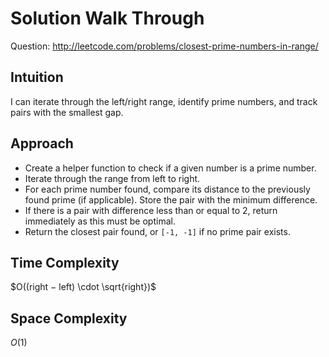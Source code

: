 # Solution Walk Through
Question: http://leetcode.com/problems/closest-prime-numbers-in-range/

## Intuition
I can iterate through the left/right range, identify prime numbers, and track pairs with the smallest gap.

## Approach
- Create a helper function to check if a given number is a prime number.
- Iterate through the range from left to right.
- For each prime number found, compare its distance to the previously found prime (if applicable). Store the pair with the minimum difference.
- If there is a pair with difference less than or equal to 2, return immediately as this must be optimal.
- Return the closest pair found, or `[-1, -1]` if no prime pair exists.

## Time Complexity
$O((right − left) \cdot \sqrt{right​})$

## Space Complexity
$O(1)$
